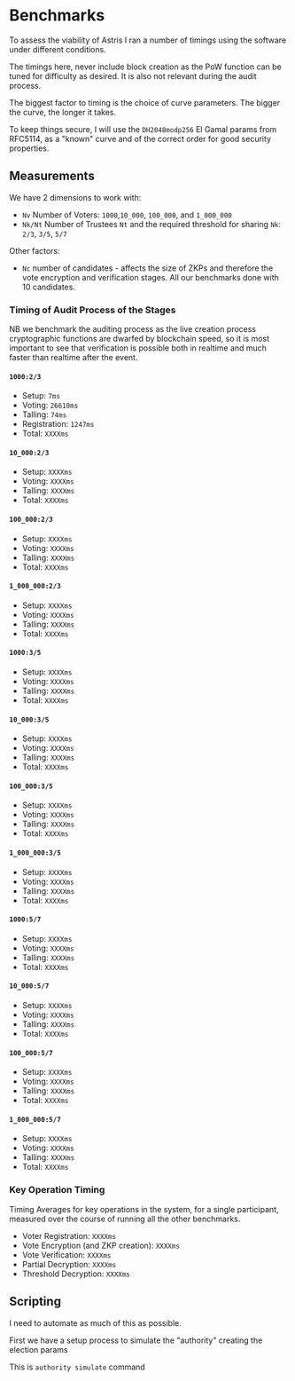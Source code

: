 # Benchmarks

To assess the viability of Astris I ran a number of timings using the software under different conditions.

The timings here, never include block creation as the PoW function can be tuned for difficulty as desired.
It is also not relevant during the audit process.

The biggest factor to timing is the choice of curve parameters. The bigger the curve, the longer it takes.

To keep things secure, I will use the `DH2048modp256` El Gamal params from RFC5114, as a "known" curve and
of the correct order for good security properties.

## Measurements

We have 2 dimensions to work with:

- `Nv` Number of Voters: `1000`,`10_000`, `100_000`, and `1_000_000`
- `Nk/Nt` Number of Trustees `Nt` and the required threshold for sharing `Nk`: `2/3`, `3/5`, `5/7`

Other factors:

- `Nc` number of candidates - affects the size of ZKPs and therefore the vote encryption and verification stages. All
  our benchmarks done with 10 candidates.

### Timing of Audit Process of the Stages

NB we benchmark the auditing process as the live creation process cryptographic functions are dwarfed by blockchain speed, so
it is most important to see that verification is possible both in realtime and much faster than realtime after the event.

#### `1000:2/3`

- Setup: `7ms`
- Voting: `26610ms`
- Talling: `74ms`
- Registration: `1247ms`
- Total: `XXXXms`

#### `10_000:2/3`

- Setup: `XXXXms`
- Voting: `XXXXms`
- Talling: `XXXXms`
- Total: `XXXXms`

#### `100_000:2/3`

- Setup: `XXXXms`
- Voting: `XXXXms`
- Talling: `XXXXms`
- Total: `XXXXms`

#### `1_000_000:2/3`

- Setup: `XXXXms`
- Voting: `XXXXms`
- Talling: `XXXXms`
- Total: `XXXXms`

#### `1000:3/5`

- Setup: `XXXXms`
- Voting: `XXXXms`
- Talling: `XXXXms`
- Total: `XXXXms`

#### `10_000:3/5`

- Setup: `XXXXms`
- Voting: `XXXXms`
- Talling: `XXXXms`
- Total: `XXXXms`

#### `100_000:3/5`

- Setup: `XXXXms`
- Voting: `XXXXms`
- Talling: `XXXXms`
- Total: `XXXXms`

#### `1_000_000:3/5`

- Setup: `XXXXms`
- Voting: `XXXXms`
- Talling: `XXXXms`
- Total: `XXXXms`

#### `1000:5/7`

- Setup: `XXXXms`
- Voting: `XXXXms`
- Talling: `XXXXms`
- Total: `XXXXms`

#### `10_000:5/7`

- Setup: `XXXXms`
- Voting: `XXXXms`
- Talling: `XXXXms`
- Total: `XXXXms`

#### `100_000:5/7`

- Setup: `XXXXms`
- Voting: `XXXXms`
- Talling: `XXXXms`
- Total: `XXXXms`

#### `1_000_000:5/7`

- Setup: `XXXXms`
- Voting: `XXXXms`
- Talling: `XXXXms`
- Total: `XXXXms`

### Key Operation Timing

Timing Averages for key operations in the system, for a single participant, measured over the course
of running all the other benchmarks.

- Voter Registration: `XXXXms`
- Vote Encryption (and ZKP creation): `XXXXms`
- Vote Verification: `XXXXms`
- Partial Decryption: `XXXXms`
- Threshold Decryption: `XXXXms`

## Scripting

I need to automate as much of this as possible.

First we have a setup process to simulate the "authority" creating the election params

This is `authority simulate` command
